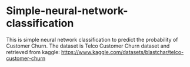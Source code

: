 # Simple-neural-network-classification
This is simple neural network classification to predict the probability of Customer Churn. The dataset is Telco Customer Churn dataset and retrieved from kaggle: https://www.kaggle.com/datasets/blastchar/telco-customer-churn
